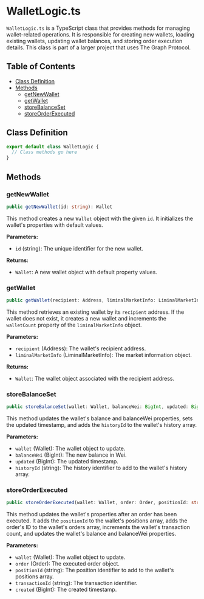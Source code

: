 # WalletLogic.ts

`WalletLogic.ts` is a TypeScript class that provides methods for managing wallet-related operations. It is responsible for creating new wallets, loading existing wallets, updating wallet balances, and storing order execution details. This class is part of a larger project that uses The Graph Protocol.

## Table of Contents

- [Class Definition](#class-definition)
- [Methods](#methods)
  - [getNewWallet](#getnewwallet)
  - [getWallet](#getwallet)
  - [storeBalanceSet](#storebalanceset)
  - [storeOrderExecuted](#storeorderexecuted)

## Class Definition

```typescript
export default class WalletLogic {
  // Class methods go here
}
```

## Methods

### getNewWallet

```typescript
public getNewWallet(id: string): Wallet
```

This method creates a new `Wallet` object with the given `id`. It initializes the wallet's properties with default values.

**Parameters:**

- `id` (string): The unique identifier for the new wallet.

**Returns:**

- `Wallet`: A new wallet object with default property values.

### getWallet

```typescript
public getWallet(recipient: Address, liminalMarketInfo: LiminalMarketInfo): Wallet
```

This method retrieves an existing wallet by its `recipient` address. If the wallet does not exist, it creates a new wallet and increments the `walletCount` property of the `liminalMarketInfo` object.

**Parameters:**

- `recipient` (Address): The wallet's recipient address.
- `liminalMarketInfo` (LiminalMarketInfo): The market information object.

**Returns:**

- `Wallet`: The wallet object associated with the recipient address.

### storeBalanceSet

```typescript
public storeBalanceSet(wallet: Wallet, balanceWei: BigInt, updated: BigInt, historyId: string): void
```

This method updates the wallet's balance and balanceWei properties, sets the updated timestamp, and adds the `historyId` to the wallet's history array.

**Parameters:**

- `wallet` (Wallet): The wallet object to update.
- `balanceWei` (BigInt): The new balance in Wei.
- `updated` (BigInt): The updated timestamp.
- `historyId` (string): The history identifier to add to the wallet's history array.

### storeOrderExecuted

```typescript
public storeOrderExecuted(wallet: Wallet, order: Order, positionId: string, transactionId: string, created: BigInt): void
```

This method updates the wallet's properties after an order has been executed. It adds the `positionId` to the wallet's positions array, adds the order's ID to the wallet's orders array, increments the wallet's transaction count, and updates the wallet's balance and balanceWei properties.

**Parameters:**

- `wallet` (Wallet): The wallet object to update.
- `order` (Order): The executed order object.
- `positionId` (string): The position identifier to add to the wallet's positions array.
- `transactionId` (string): The transaction identifier.
- `created` (BigInt): The created timestamp.